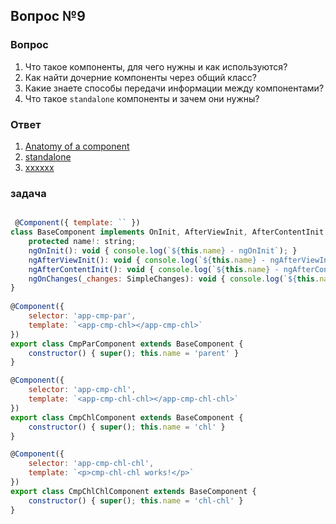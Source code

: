 ## Вопрос №9

### Вопрос 

1) Что такое компоненты, для чего нужны и как используются?
2) Как найти дочерние компоненты через общий класс?
3) Какие знаете способы передачи информации между компонентами?
4) Что такое `standalone` компоненты и зачем они нужны?

### Ответ

1) [Anatomy of a component](https://angular.dev/guide/components)
2) [standalone](https://angular.dev/guide/components/importing)
3) [xxxxxx](xxxxxxx)

### задача

```javascript

 @Component({ template: `` })
class BaseComponent implements OnInit, AfterViewInit, AfterContentInit, OnChanges {
    protected name!: string;
    ngOnInit(): void { console.log(`${this.name} - ngOnInit`); }
    ngAfterViewInit(): void { console.log(`${this.name} - ngAfterViewInit`); }
    ngAfterContentInit(): void { console.log(`${this.name} - ngAfterContentInit`); }
    ngOnChanges(_changes: SimpleChanges): void { console.log(`${this.name} - ngOnChanges`); }
}
 
@Component({
    selector: 'app-cmp-par',
    template: `<app-cmp-chl></app-cmp-chl>`
})
export class CmpParComponent extends BaseComponent {
    constructor() { super(); this.name = 'parent' }
}

@Component({
    selector: 'app-cmp-chl',
    template: `<app-cmp-chl-chl></app-cmp-chl-chl>`
})
export class CmpChlComponent extends BaseComponent {
    constructor() { super(); this.name = 'chl' }
}

@Component({
    selector: 'app-cmp-chl-chl',
    template: `<p>cmp-chl-chl works!</p>`
})
export class CmpChlChlComponent extends BaseComponent {
    constructor() { super(); this.name = 'chl-chl' }
}

```